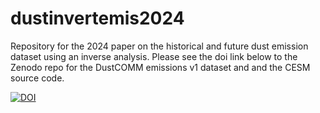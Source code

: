 # dustinvertemis2024
Repository for the 2024 paper on the historical and future dust emission dataset using an inverse analysis.
Please see the doi link below to the Zenodo repo for the DustCOMM emissions v1 dataset and and the CESM source code.

[![DOI](https://zenodo.org/badge/DOI/10.5281/zenodo.14597674.svg)](https://doi.org/10.5281/zenodo.14597674)

